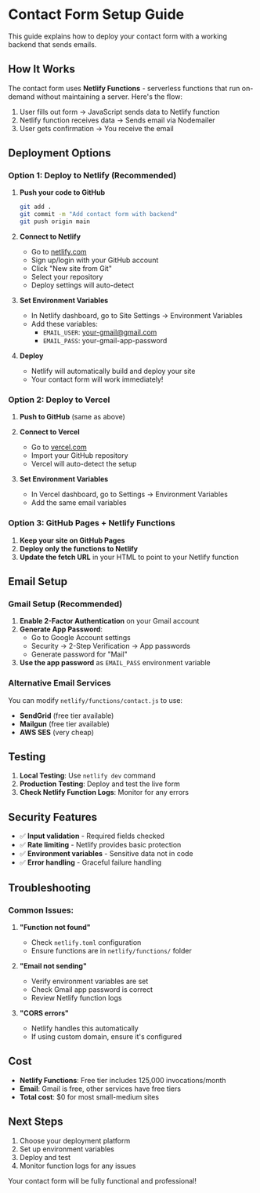 # Contact Form Setup Guide

This guide explains how to deploy your contact form with a working backend that sends emails.

## How It Works

The contact form uses **Netlify Functions** - serverless functions that run on-demand without maintaining a server. Here's the flow:

1. User fills out form → JavaScript sends data to Netlify function
2. Netlify function receives data → Sends email via Nodemailer
3. User gets confirmation → You receive the email

## Deployment Options

### Option 1: Deploy to Netlify (Recommended)

1. **Push your code to GitHub**
   ```bash
   git add .
   git commit -m "Add contact form with backend"
   git push origin main
   ```

2. **Connect to Netlify**
   - Go to [netlify.com](https://netlify.com)
   - Sign up/login with your GitHub account
   - Click "New site from Git"
   - Select your repository
   - Deploy settings will auto-detect

3. **Set Environment Variables**
   - In Netlify dashboard, go to Site Settings → Environment Variables
   - Add these variables:
     - `EMAIL_USER`: your-gmail@gmail.com
     - `EMAIL_PASS`: your-gmail-app-password

4. **Deploy**
   - Netlify will automatically build and deploy your site
   - Your contact form will work immediately!

### Option 2: Deploy to Vercel

1. **Push to GitHub** (same as above)

2. **Connect to Vercel**
   - Go to [vercel.com](https://vercel.com)
   - Import your GitHub repository
   - Vercel will auto-detect the setup

3. **Set Environment Variables**
   - In Vercel dashboard, go to Settings → Environment Variables
   - Add the same email variables

### Option 3: GitHub Pages + Netlify Functions

1. **Keep your site on GitHub Pages**
2. **Deploy only the functions to Netlify**
3. **Update the fetch URL** in your HTML to point to your Netlify function

## Email Setup

### Gmail Setup (Recommended)

1. **Enable 2-Factor Authentication** on your Gmail account
2. **Generate App Password**:
   - Go to Google Account settings
   - Security → 2-Step Verification → App passwords
   - Generate password for "Mail"
3. **Use the app password** as `EMAIL_PASS` environment variable

### Alternative Email Services

You can modify `netlify/functions/contact.js` to use:
- **SendGrid** (free tier available)
- **Mailgun** (free tier available)
- **AWS SES** (very cheap)

## Testing

1. **Local Testing**: Use `netlify dev` command
2. **Production Testing**: Deploy and test the live form
3. **Check Netlify Function Logs**: Monitor for any errors

## Security Features

- ✅ **Input validation** - Required fields checked
- ✅ **Rate limiting** - Netlify provides basic protection
- ✅ **Environment variables** - Sensitive data not in code
- ✅ **Error handling** - Graceful failure handling

## Troubleshooting

### Common Issues:

1. **"Function not found"**
   - Check `netlify.toml` configuration
   - Ensure functions are in `netlify/functions/` folder

2. **"Email not sending"**
   - Verify environment variables are set
   - Check Gmail app password is correct
   - Review Netlify function logs

3. **"CORS errors"**
   - Netlify handles this automatically
   - If using custom domain, ensure it's configured

## Cost

- **Netlify Functions**: Free tier includes 125,000 invocations/month
- **Email**: Gmail is free, other services have free tiers
- **Total cost**: $0 for most small-medium sites

## Next Steps

1. Choose your deployment platform
2. Set up environment variables
3. Deploy and test
4. Monitor function logs for any issues

Your contact form will be fully functional and professional!

